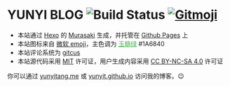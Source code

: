# YUNYI BLOG ![Build Status](https://github.com/yunyit/yunyit.github.io/workflows/Hexo%20Deploy/badge.svg) [![Gitmoji](https://img.shields.io/badge/gitmoji-%20%F0%9F%98%9C%20%F0%9F%98%8D-FFDD67.svg)](https://gitmoji.dev)

- 本站通过 [Hexo](https://hexo.io) 的 [Murasaki](https://github.com/prinsss/hexo-theme-murasaki) 生成，并托管在 [Github Pages](https://pages.cloudflare.com/) 上
- 本站图标来自 [微软 emoji](https://emojipedia.org/microsoft/windows-10-anniversary-update/teacup-without-handle)，主色调为 <a href="https://color-term.com/color/yusuilv-41b349/" style="color: #41B349 !important;">玉髓绿</a> #1A6840 
- 本站评论系统为 [gitcus](https://giscus.app) 
- 本站源代码采用 [MIT](https://github.com/yunyit/yunyit.github.io/blob/main/LICENSE.md) 许可证，用户生成内容采用 [CC BY-NC-SA 4.0](https://creativecommons.org/licenses/by-nc-sa/4.0/?ref=chooser-v1) 许可证

你可以通过 [yunyitang.me](http://www.yunyitang.me/) 或 [yunyit.github.io](https://prinsss.yunyit.io) 访问我的博客。😉

